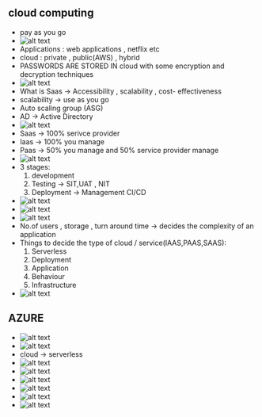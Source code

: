 ## cloud computing

- pay as you go
- ![alt text](image-127.png)
- Applications : web applications , netflix etc
- cloud : private , public(AWS) , hybrid
- PASSWORDS ARE STORED IN cloud with some encryption and decryption techniques
- ![alt text](image-128.png)
- What is Saas -> Accessibility , scalability , cost- effectiveness
- scalability -> use as you go
- Auto scaling group (ASG)
- AD -> Active Directory
- ![alt text](image-129.png)
- Saas -> 100% serivce provider
- Iaas -> 100% you manage
- Paas -> 50% you manage and 50% service provider manage
- ![alt text](image-130.png)
- 3 stages:
  1. development
  2. Testing -> SIT,UAT , NIT
  3. Deployment -> Management CI/CD
- ![alt text](image-131.png)
- ![alt text](image-132.png)
- ![alt text](image-133.png)
- No.of users , storage , turn around time -> decides the complexity of an application
- Things to decide the type of cloud / service(IAAS,PAAS,SAAS):
  1. Serverless
  2. Deployment
  3. Application
  4. Behaviour
  5. Infrastructure
- ![alt text](image-134.png)

## AZURE

- ![alt text](image-135.png)
- ![alt text](image-136.png)
- cloud -> serverless
- ![alt text](image-137.png)
- ![alt text](image-138.png)
- ![alt text](image-139.png)
- ![alt text](image-140.png)
- ![alt text](image-141.png)
- ![alt text](image-142.png)
